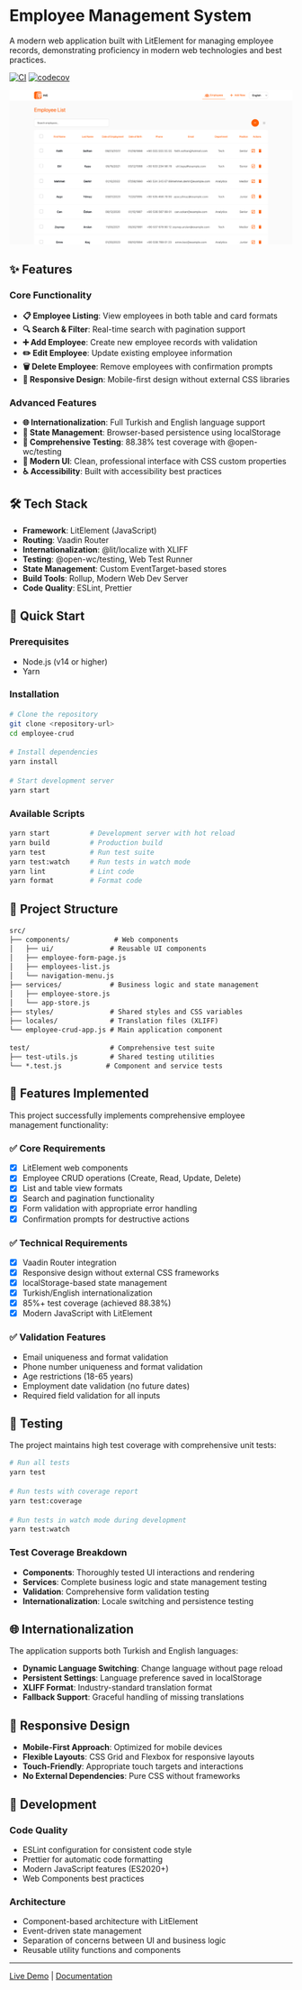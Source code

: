 # Employee Management System

A modern web application built with LitElement for managing employee records, demonstrating proficiency in modern web technologies and best practices.

[![CI](https://github.com/fatihsolhan/employee-crud/workflows/CI/badge.svg)](https://github.com/fatihsolhan/employee-crud/actions)
[![codecov](https://codecov.io/gh/fatihsolhan/employee-crud/branch/main/graph/badge.svg)](https://codecov.io/gh/fatihsolhan/employee-crud)

![Employee List View](./assets/screenshot.png)

## ✨ Features

### Core Functionality
- **📋 Employee Listing**: View employees in both table and card formats
- **🔍 Search & Filter**: Real-time search with pagination support
- **➕ Add Employee**: Create new employee records with validation
- **✏️ Edit Employee**: Update existing employee information
- **🗑️ Delete Employee**: Remove employees with confirmation prompts
- **📱 Responsive Design**: Mobile-first design without external CSS libraries

### Advanced Features
- **🌐 Internationalization**: Full Turkish and English language support
- **💾 State Management**: Browser-based persistence using localStorage
- **🧪 Comprehensive Testing**: 88.38% test coverage with @open-wc/testing
- **🎨 Modern UI**: Clean, professional interface with CSS custom properties
- **♿ Accessibility**: Built with accessibility best practices

## 🛠️ Tech Stack

- **Framework**: LitElement (JavaScript)
- **Routing**: Vaadin Router
- **Internationalization**: @lit/localize with XLIFF
- **Testing**: @open-wc/testing, Web Test Runner
- **State Management**: Custom EventTarget-based stores
- **Build Tools**: Rollup, Modern Web Dev Server
- **Code Quality**: ESLint, Prettier

## 🚀 Quick Start

### Prerequisites
- Node.js (v14 or higher)
- Yarn

### Installation

```bash
# Clone the repository
git clone <repository-url>
cd employee-crud

# Install dependencies
yarn install

# Start development server
yarn start
```

### Available Scripts

```bash
yarn start          # Development server with hot reload
yarn build          # Production build
yarn test           # Run test suite
yarn test:watch     # Run tests in watch mode
yarn lint           # Lint code
yarn format         # Format code
```

## 📁 Project Structure

```
src/
├── components/           # Web components
│   ├── ui/              # Reusable UI components
│   ├── employee-form-page.js
│   ├── employees-list.js
│   └── navigation-menu.js
├── services/            # Business logic and state management
│   ├── employee-store.js
│   └── app-store.js
├── styles/              # Shared styles and CSS variables
├── locales/             # Translation files (XLIFF)
└── employee-crud-app.js # Main application component

test/                    # Comprehensive test suite
├── test-utils.js        # Shared testing utilities
└── *.test.js           # Component and service tests
```

## 🎯 Features Implemented

This project successfully implements comprehensive employee management functionality:

### ✅ Core Requirements
- [x] LitElement web components
- [x] Employee CRUD operations (Create, Read, Update, Delete)
- [x] List and table view formats
- [x] Search and pagination functionality
- [x] Form validation with appropriate error handling
- [x] Confirmation prompts for destructive actions

### ✅ Technical Requirements
- [x] Vaadin Router integration
- [x] Responsive design without external CSS frameworks
- [x] localStorage-based state management
- [x] Turkish/English internationalization
- [x] 85%+ test coverage (achieved 88.38%)
- [x] Modern JavaScript with LitElement

### ✅ Validation Features
- Email uniqueness and format validation
- Phone number uniqueness and format validation
- Age restrictions (18-65 years)
- Employment date validation (no future dates)
- Required field validation for all inputs

## 🧪 Testing

The project maintains high test coverage with comprehensive unit tests:

```bash
# Run all tests
yarn test

# Run tests with coverage report
yarn test:coverage

# Run tests in watch mode during development
yarn test:watch
```

### Test Coverage Breakdown
- **Components**: Thoroughly tested UI interactions and rendering
- **Services**: Complete business logic and state management testing
- **Validation**: Comprehensive form validation testing
- **Internationalization**: Locale switching and persistence testing

## 🌐 Internationalization

The application supports both Turkish and English languages:

- **Dynamic Language Switching**: Change language without page reload
- **Persistent Settings**: Language preference saved in localStorage
- **XLIFF Format**: Industry-standard translation format
- **Fallback Support**: Graceful handling of missing translations

## 📱 Responsive Design

- **Mobile-First Approach**: Optimized for mobile devices
- **Flexible Layouts**: CSS Grid and Flexbox for responsive layouts
- **Touch-Friendly**: Appropriate touch targets and interactions
- **No External Dependencies**: Pure CSS without frameworks

## 🔧 Development

### Code Quality
- ESLint configuration for consistent code style
- Prettier for automatic code formatting
- Modern JavaScript features (ES2020+)
- Web Components best practices

### Architecture
- Component-based architecture with LitElement
- Event-driven state management
- Separation of concerns between UI and business logic
- Reusable utility functions and components

---

[Live Demo](#) | [Documentation](./requirements.md)
